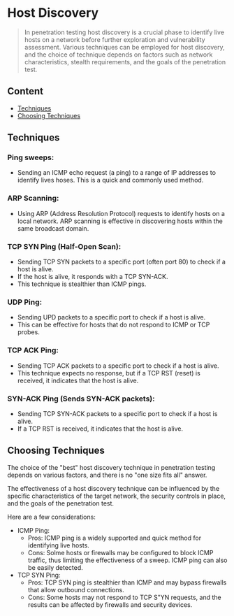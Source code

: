 # Host Discovery
> In penetration testing host discovery is a crucial phase to identify live hosts on a network before further exploration and vulnerability assessment. Various techniques can be employed for host discovery, and the choice of technique depends on factors such as network characteristics, stealth requirements, and the goals of the penetration test.

## Content
- [Techniques](https://github.com/GregKedrovsky/Hacking/tree/main/02_Host_Discovery#techniques)
- [Choosing Techniques](https://github.com/GregKedrovsky/Hacking/tree/main/02_Host_Discovery#choosing-techniques)

## Techniques

### Ping sweeps:
- Sending an ICMP echo request (a ping) to a range of IP addresses to identify lives hoses. This is a quick and commonly used method. 

###  ARP Scanning:
- Using ARP (Address Resolution Protocol) requests to identify hosts on a local network. ARP scanning is effective in discovering hosts within the same broadcast domain. 

### TCP SYN Ping (Half-Open Scan): 
- Sending TCP SYN packets to a specific port (often port 80) to check if a host is alive.
- If the host is alive, it responds with a TCP SYN-ACK.
- This technique is stealthier than ICMP pings. 

### UDP Ping: 
- Sending UPD packets to a specific port to check if a host is alive.
- This can be effective for hosts that do not respond to ICMP or TCP probes.

### TCP ACK Ping: 
- Sending TCP ACK packets to a specific port to check if a host is alive.
- This technique expects no response, but if a TCP RST (reset) is received, it indicates that the host is alive. 

### SYN-ACK Ping (Sends SYN-ACK packets):
- Sending TCP SYN-ACK packets to a specific port to check if a host is alive.
- If a TCP RST is received, it indicates that the host is alive.

## Choosing Techniques

The choice of the "best" host discovery technique in penetration testing depends on various factors, and there is no "one size fits all" answer. 

The effectiveness of a host discovery technique can be influenced by the specific characteristics of the target network, the security controls in place, and the goals of the penetration test. 

Here are a few considerations: 
- ICMP Ping:
  - Pros: ICMP ping is a widely supported and quick method for identifying live hosts.
  - Cons: Solme hosts or firewalls may be configured to block ICMP traffic, thus limiting the effectiveness of a sweep. ICMP ping can also be easily detected.
- TCP SYN Ping:
  - Pros: TCP SYN ping is stealthier than ICMP and may bypass firewalls that allow outbound connections.
  - Cons: Some hosts may not respond to TCP S"YN requests, and the results can be affected by firewalls and security devices. 

